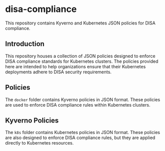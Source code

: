 # disa-compliance

This repository contains Kyverno and Kubernetes JSON policies for DISA compliance.

## Introduction

This repository houses a collection of JSON policies designed to enforce DISA compliance standards for Kubernetes clusters. The policies provided here are intended to help organizations ensure that their Kubernetes deployments adhere to DISA security requirements.

##  Policies

The `docker` folder contains Kyverno policies in JSON format. These policies are used to enforce DISA compliance rules within Kubernetes clusters.

## Kyverno Policies

The `k8s` folder contains Kubernetes policies in JSON format. These policies are also designed to enforce DISA compliance rules, but they are applied directly to Kubernetes resources.